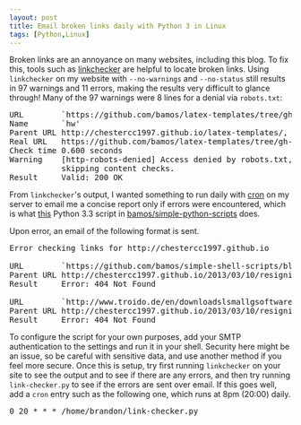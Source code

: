 ```yaml
---
layout: post
title: Email broken links daily with Python 3 in Linux
tags: [Python,Linux]
---
```


Broken links are an annoyance on many websites, including this blog.
To fix this, tools such as [linkchecker][linkchecker] are helpful
to locate broken links.
Using `linkchecker` on my website with `--no-warnings` and
`--no-status` still results in 97 warnings and 11 errors,
making the results very difficult to glance through!
Many of the 97 warnings were 8 lines for a denial via `robots.txt`:

<pre>
URL        `https://github.com/bamos/latex-templates/tree/gh-pages//hw'
Name       `hw'
Parent URL http://chestercc1997.github.io/latex-templates/, line 50, col 5
Real URL   https://github.com/bamos/latex-templates/tree/gh-pages/hw
Check time 0.600 seconds
Warning    [http-robots-denied] Access denied by robots.txt,
           skipping content checks.
Result     Valid: 200 OK
</pre>

From `linkchecker`'s output, I wanted something to run daily with
[cron][cron] on my server to email me a concise report only if
errors were encountered, which is what [this][src] Python 3.3 script in
[bamos/simple-python-scripts][sps] does.

Upon error, an email of the following format is sent.

<pre>
Error checking links for http://chestercc1997.github.io

URL        `https://github.com/bamos/simple-shell-scripts/blob/master/re-signer.sh'
Parent URL http://chestercc1997.github.io/2013/03/10/resigning-apk/, line 64, col 570
Result     Error: 404 Not Found

URL        `http://www.troido.de/en/downloadslsmallgsoftware-a-driverslsmallg'
Parent URL http://chestercc1997.github.io/2013/03/10/resigning-apk/, line 64, col 285
Result     Error: 404 Not Found
</pre>

To configure the script for your own purposes, add your
SMTP authentication to the settings and run it in your shell.
Security here might be an issue, so be careful with sensitive data,
and use another method if you feel more secure.
Once this is setup, try first running `linkchecker` on your site
to see the output and to see if there are any errors,
and then try running `link-checker.py` to see if the errors are
sent over email. If this goes well, add a `cron` entry
such as the following one, which runs at 8pm (20:00) daily.


<pre>
0 20 * * * /home/brandon/link-checker.py
</pre>

[cron]: http://en.wikipedia.org/wiki/Cron
[linkchecker]: http://wummel.github.io/linkchecker/
[sps]: https://github.com/bamos/simple-python-scripts
[src]: https://github.com/bamos/simple-python-scripts/blob/master/python3/link-checker.py
